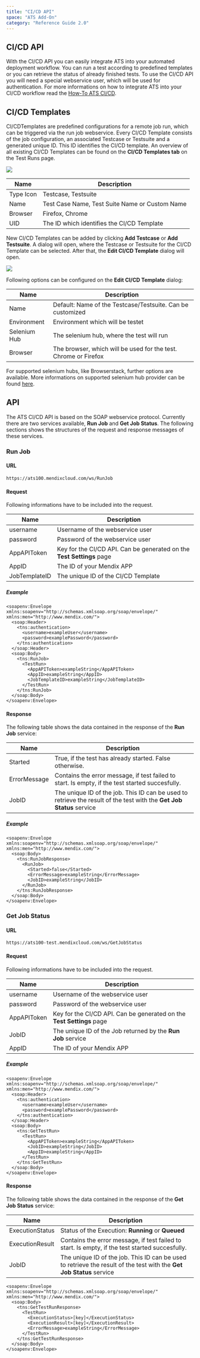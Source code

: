 ```yaml
---
title: "CI/CD API"
space: "ATS Add-On"
category: "Reference Guide 2.0"
---
```

## CI/CD API
With the CI/CD API you can easily integrate ATS into your automated deployment workflow. You can run a test according to predefined templates or you can retrieve the status of already finished tests. To use the CI/CD API you will need a special webservice user, which will be used for authentication. For more informations on how to integrate ATS into your CI/CD workflow read the [How-To ATS CI/CD](/link-to-howto).

## CI/CD Templates
CI/CDTemplates are predefined configurations for a remote job run, which can be triggered via the run job webservice. Every CI/CD Template consists of the job configuration, an associated Testcase or Testsuite and a generated unique ID. This ID identifies the CI/CD template. An overview of all existing CI/CD Templates can be found on the **CI/CD Templates tab** on the Test Runs page. 

![](/refguide-ats-2/attachments/ci_cd/CICD_JobTemplateOverview.png)
 
| Name | Description |
|------|-------------| 
| Type Icon | Testcase, Testsuite |
| Name | Test Case Name, Test Suite Name or Custom Name|
| Browser | Firefox, Chrome |
| UID | The ID which identifies the CI/CD Template |

New CI/CD Templates can be added by clicking **Add Testcase** or **Add Testsuite**. A dialog will open, where the Testcase or Testsuite for the CI/CD Template can be selected. After that, the **Edit CI/CD Template** dialog will open.  

![](/refguide-ats-2/attachments/ci_cd/CICD_JobTemplateNewEdit.png)  

Following options can be configured on the **Edit CI/CD Template** dialog:

 | Name | Description |
|------|-------------| 
| Name | Default: Name of the Testcase/Testsuite. Can be customized |
| Environment | Environment which will be testet |
| Selenium Hub | The selenium hub, where the test will run|
| Browser | The browser, which will be used for the test. Chrome or Firefox|

For supported selenium hubs, like Browserstack, further options are available. More informations on supported selenium hub provider can be found [here](/refguide-ats-2/supported-selenium-hub-provider.md).


## API
The ATS CI/CD API is based on the SOAP webservice protocol. Currently there are two services available, **Run Job** and **Get Job Status**. The following sections shows the structures of the request and response messages of these services.  
### Run Job
#### URL
```
https://ats100.mendixcloud.com/ws/RunJob
```
#### Request
Following informations have to be included into the request.

| Name | Description |
| --- | --- |
| username | Username of the webservice user|
| password | Password of the webservice user |
| AppAPIToken | Key for the CI/CD API. Can be generated on the **Test Settings** page |
| AppID | The ID of your Mendix APP |
| JobTemplateID | The unique ID of the CI/CD Template |

##### Example
```
<soapenv:Envelope xmlns:soapenv="http://schemas.xmlsoap.org/soap/envelope/" xmlns:men="http://www.mendix.com/">
  <soap:Header>
    <tns:authentication>
      <username>exampleUser</username>
      <password>examplePassword</password>
    </tns:authentication>
  </soap:Header>
  <soap:Body>
    <tns:RunJob>
      <TestRun>
        <AppAPIToken>exampleString</AppAPIToken>
        <AppID>exampleString</AppID>
        <JobTemplateID>exampleString</JobTemplateID>
      </TestRun>
    </tns:RunJob>
  </soap:Body>
</soapenv:Envelope>
```
#### Response
The following table shows the data contained in the response of the **Run Job** service:

| Name | Description |
| --- | --- |
| Started | True, if the test has already started. False otherwise.  |
| ErrorMessage | Contains the error message, if test failed to start. Is empty, if the test started succesfully. |
| JobID | The unique ID of the job. This ID can be used to retrieve the result of the test with the **Get Job Status** service |

##### Example
```
<soapenv:Envelope xmlns:soapenv="http://schemas.xmlsoap.org/soap/envelope/" xmlns:men="http://www.mendix.com/">
  <soap:Body>
    <tns:RunJobResponse>
      <RunJob>
        <Started>false</Started>
        <ErrorMessage>exampleString</ErrorMessage>
        <JobID>exampleString</JobID>
      </RunJob>
    </tns:RunJobResponse>
  </soap:Body>
</soapenv:Envelope>
```
### Get Job Status
#### URL
```
https://ats100-test.mendixcloud.com/ws/GetJobStatus
```

#### Request
Following informations have to be included into the request.

| Name | Description |
| --- | --- |
| username | Username of the webservice user|
| password | Password of the webservice user |
| AppAPIToken | Key for the CI/CD API. Can be generated on the **Test Settings** page |
| JobID| The unique ID of the Job returned by the **Run Job** service |
| AppID | The ID of your Mendix APP |

##### Example
```
<soapenv:Envelope xmlns:soapenv="http://schemas.xmlsoap.org/soap/envelope/" xmlns:men="http://www.mendix.com/">
  <soap:Header>
    <tns:authentication>
      <username>exampleUser</username>
      <password>examplePassword</password>
    </tns:authentication>
  </soap:Header>
  <soap:Body>
    <tns:GetTestRun>
      <TestRun>
        <AppAPIToken>exampleString</AppAPIToken>
        <JobID>exampleString</JobID>
        <AppID>exampleString</AppID>
      </TestRun>
    </tns:GetTestRun>
  </soap:Body>
</soapenv:Envelope>
```

#### Response
The following table shows the data contained in the response of the **Get Job Status** service:

| Name | Description |
| --- | --- |
| ExecutionStatus| Status of the Execution: **Running** or **Queued**|
| ExecutionResult| Contains the error message, if test failed to start. Is empty, if the test started succesfully. |
| JobID | The unique ID of the job. This ID can be used to retrieve the result of the test with the **Get Job Status** service |


```
<soapenv:Envelope xmlns:soapenv="http://schemas.xmlsoap.org/soap/envelope/" xmlns:men="http://www.mendix.com/">
  <soap:Body>
    <tns:GetTestRunResponse>
      <TestRun>
        <ExecutionStatus>[key]</ExecutionStatus>
        <ExecutionResult>[key]</ExecutionResult>
        <ErrorMessage>exampleString</ErrorMessage>
      </TestRun>
    </tns:GetTestRunResponse>
  </soap:Body>
</soapenv:Envelope>
```